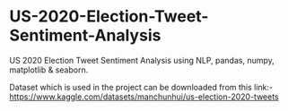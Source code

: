 # US-2020-Election-Tweet-Sentiment-Analysis
US 2020 Election Tweet Sentiment Analysis using NLP, pandas, numpy, matplotlib &amp; seaborn.

Dataset which is used in the project can be downloaded from this link:-
https://www.kaggle.com/datasets/manchunhui/us-election-2020-tweets
